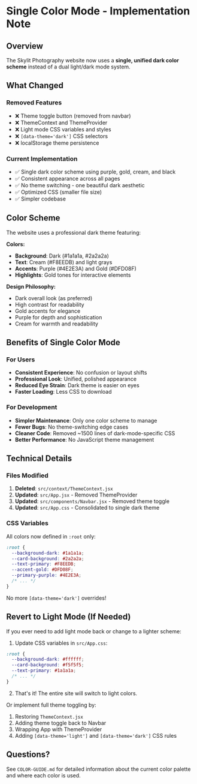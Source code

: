 # Single Color Mode - Implementation Note

## Overview

The Skylit Photography website now uses a **single, unified dark color scheme** instead of a dual light/dark mode system.

## What Changed

### Removed Features
- ❌ Theme toggle button (removed from navbar)
- ❌ ThemeContext and ThemeProvider
- ❌ Light mode CSS variables and styles
- ❌ `[data-theme='dark']` CSS selectors
- ❌ localStorage theme persistence

### Current Implementation
- ✅ Single dark color scheme using purple, gold, cream, and black
- ✅ Consistent appearance across all pages
- ✅ No theme switching - one beautiful dark aesthetic
- ✅ Optimized CSS (smaller file size)
- ✅ Simpler codebase

## Color Scheme

The website uses a professional dark theme featuring:

**Colors:**
- **Background**: Dark (#1a1a1a, #2a2a2a)
- **Text**: Cream (#F8EEDB) and light grays
- **Accents**: Purple (#4E2E3A) and Gold (#DFD08F)
- **Highlights**: Gold tones for interactive elements

**Design Philosophy:**
- Dark overall look (as preferred)
- High contrast for readability
- Gold accents for elegance
- Purple for depth and sophistication
- Cream for warmth and readability

## Benefits of Single Color Mode

### For Users
- **Consistent Experience**: No confusion or layout shifts
- **Professional Look**: Unified, polished appearance
- **Reduced Eye Strain**: Dark theme is easier on eyes
- **Faster Loading**: Less CSS to download

### For Development
- **Simpler Maintenance**: Only one color scheme to manage
- **Fewer Bugs**: No theme-switching edge cases
- **Cleaner Code**: Removed ~1500 lines of dark-mode-specific CSS
- **Better Performance**: No JavaScript theme management

## Technical Details

### Files Modified
1. **Deleted**: `src/context/ThemeContext.jsx`
2. **Updated**: `src/App.jsx` - Removed ThemeProvider
3. **Updated**: `src/components/Navbar.jsx` - Removed theme toggle
4. **Updated**: `src/App.css` - Consolidated to single dark theme

### CSS Variables

All colors now defined in `:root` only:
```css
:root {
  --background-dark: #1a1a1a;
  --card-background: #2a2a2a;
  --text-primary: #F8EEDB;
  --accent-gold: #DFD08F;
  --primary-purple: #4E2E3A;
  /* ... */
}
```

No more `[data-theme='dark']` overrides!

## Revert to Light Mode (If Needed)

If you ever need to add light mode back or change to a lighter scheme:

1. Update CSS variables in `src/App.css`:
```css
:root {
  --background-dark: #ffffff;
  --card-background: #f5f5f5;
  --text-primary: #1a1a1a;
  /* ... */
}
```

2. That's it! The entire site will switch to light colors.

Or implement full theme toggling by:
1. Restoring `ThemeContext.jsx`
2. Adding theme toggle back to Navbar
3. Wrapping App with ThemeProvider
4. Adding `[data-theme='light']` and `[data-theme='dark']` CSS rules

## Questions?

See `COLOR-GUIDE.md` for detailed information about the current color palette and where each color is used.
